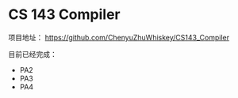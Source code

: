 # CS 143 Compiler

项目地址：  https://github.com/ChenyuZhuWhiskey/CS143_Compiler  

目前已经完成：

- PA2
- PA3
- PA4